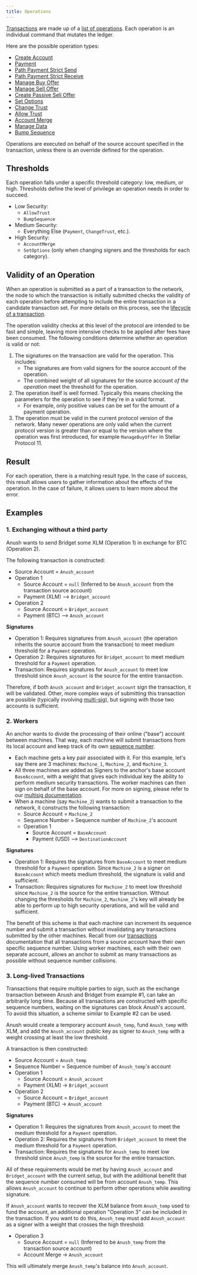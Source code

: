 ```yaml
---
title: Operations
---
```


[Transactions](./transactions.md) are made up of a [list of operations](./list-of-operations.md).
Each operation is an individual command that mutates the ledger.

Here are the possible operation types:
- [Create Account](./list-of-operations.md#create-account)
- [Payment](./list-of-operations.md#payment)
- [Path Payment Strict Send](./list-of-operations.md#path-payment-strict-send)
- [Path Payment Strict Receive](./list-of-operations.md#path-payment-strict-receive)
- [Manage Buy Offer](./list-of-operations.md#manage-buy-offer)
- [Manage Sell Offer](./list-of-operations.md#manage-sell-offer)
- [Create Passive Sell Offer](./list-of-operations.md#create-passive-sell-offer)
- [Set Options](./list-of-operations.md#set-options)
- [Change Trust](./list-of-operations.md#change-trust)
- [Allow Trust](./list-of-operations.md#allow-trust)
- [Account Merge](./list-of-operations.md#account-merge)
- [Manage Data](./list-of-operations.md#manage-data)
- [Bump Sequence](./list-of-operations.md#bump-sequence)

Operations are executed on behalf of the source account specified in the
transaction, unless there is an override defined for the operation.

## Thresholds

Each operation falls under a specific threshold category: low, medium, or high.
Thresholds define the level of privilege an operation needs in order to succeed.

* Low Security:
  * `AllowTrust`
  * `BumpSequence`
* Medium Security:
  * Everything Else (`Payment`, `ChangeTrust`, etc.).
* High Security:
  * `AccountMerge`
  * `SetOptions` (only when changing signers and the thresholds for each category).


## Validity of an Operation

When an operation is submitted as a part of a transaction to the network, the node to which the
transaction is initially submitted checks the validity of each operation before attempting to
include the entire transaction in a candidate transaction set. For more details on this process,
see the [lifecycle of a transaction][tx-lifecycle].

The operation validity checks at this level of the protocol are intended to be fast and simple,
leaving more intensive checks to be applied after fees have been consumed. The following conditions
determine whether an operation is valid or not:

1. The signatures on the transaction are valid for the operation. This includes:
   * The signatures are from valid signers for the source account of the operation.
   * The combined weight of all signatures for the source account _of the operation_ meet the
     threshold for the operation.
2. The operation itself is well formed. Typically this means checking the parameters for the
   operation to see if they're in a valid format.
   * For example, only positive values can be set for the amount of a payment operation.
3. The operation must be valid in the current protocol version of the network. Many newer
   operations are only valid when the current protocol version is greater than or equal to the
   version where the operation was first introduced, for example `ManageBuyOffer` in Stellar
   Protocol 11.

## Result

For each operation, there is a matching result type. In the case of success, this result allows
users to gather information about the effects of the operation. In the case of failure, it allows
users to learn more about the error.

## Examples
### 1. Exchanging without a third party

Anush wants to send Bridget some XLM (Operation 1) in exchange for BTC (Operation 2).

The following transaction is constructed:
* Source Account = `Anush_account`
* Operation 1
  * Source Account = `null` (Inferred to be `Anush_account` from the transaction source account)
  * Payment (XLM) --> `Bridget_account`
* Operation 2
  * Source Account = `Bridget_account`
  * Payment (BTC) --> `Anush_account`

**Signatures**
* Operation 1: Requires signatures from `Anush_account` (the operation inherits
  the source account from the transaction) to meet medium threshold for a `Payment` operation.
* Operation 2: Requires signatures for `Bridget_account` to meet medium threshold for a `Payment`
  operation.
* Transaction: Requires signatures for `Anush_account` to meet low threshold since `Anush_account`
  is the source for the entire transaction.

Therefore, if both `Anush_account` and `Bridget_account` sign the transaction, it will be
validated. Other, more complex ways of submitting this transaction are possible (typically
involving [multi-sig](./multi-sig.md)), but signing with those two accounts is sufficient.

### 2. Workers

An anchor wants to divide the processing of their online ("base") account between machines. That
way, each machine will submit transactions from its local account and keep track of its own
[sequence number](./transactions.md#sequence-number).

* Each machine gets a key pair associated with it. For this example, let's say there are 3
  machines: `Machine_1`, `Machine_2`, and `Machine_3`.
* All three machines are added as Signers to the anchor's base account `BaseAccount`, with
  a weight that gives each individual key the ability to perform medium security transactions. The
  worker machines can then sign on behalf of the base account. For more on signing, please refer
  to our [multisig documentation](multi-sig.md).
* When a machine (say `Machine_2`) wants to submit a transaction to the network, it constructs the
  following transaction:
  * Source Account = `Machine_2`
  * Sequence Number = Sequence number of `Machine_2`'s account
  * Operation 1
    * Source Account = `BaseAccount`
    * Payment (USD) --> `DestinationAccount`

**Signatures**
* Operation 1: Requires the signatures from `BaseAccount` to meet medium threshold for a `Payment`
  operation. Since `Machine_2` is a signer on `BaseAccount` which meets medium threshold, the
  signature is valid and sufficient.
* Transaction: Requires signatures for `Machine_2` to meet low threshold since `Machine_2` is the
  source for the entire transaction. Without changing the thresholds for `Machine_2`,
  `Machine_2`'s key will already be able to perform up to high security operations, and will be
  valid and sufficient.

The benefit of this scheme is that each machine can increment its sequence number and submit a
transaction without invalidating any transactions submitted by the other machines. Recall from our
[transactions](transactions.md) documentation that all transactions from a source account have
their own specific sequence number. Using worker machines, each with their own separate account,
allows an anchor to submit as many transactions as possible without sequence number collisions.

### 3. Long-lived Transactions

Transactions that require multiple parties to sign, such as the exchange transaction between Anush
and Bridget from example #1, can take an arbitrarily long time. Because all transactions are
constructed with specific sequence numbers, waiting on the signatures can block Anush's account. To
avoid this situation, a scheme similar to Example #2 can be used.

Anush would create a temporary account `Anush_temp`, fund `Anush_temp` with XLM, and add the
`Anush_account` public key as signer to `Anush_temp` with a weight crossing at least the low
threshold.

A transaction is then constructed:
* Source Account = `Anush_temp`
* Sequence Number = Sequence number of `Anush_temp`'s account
* Operation 1
  * Source Account = `Anush_account`
  * Payment (XLM) -> `Bridget_account`
* Operation 2
  * Source Account = `Bridget_account`
  * Payment (BTC) -> `Anush_account`

**Signatures**
* Operation 1: Requires the signatures from `Anush_account` to meet the medium threshold for a
  `Payment` operation.
* Operation 2: Requires the signatures from `Bridget_account` to meet the medium threshold for a
  `Payment` operation.
* Transaction: Requires the signatures for `Anush_temp` to meet low threshold since `Anush_temp` is
  the source for the entire transaction.

All of these requirements would be met by having `Anush_account` and `Bridget_account` with the
current setup, but with the additional benefit that the sequence number consumed will be from
account `Anush_temp`. This allows `Anush_account` to continue to perform other operations while
awaiting signature.

If `Anush_account` wants to recover the XLM balance from `Anush_temp` used to fund the account, an
additional operation "Operation 3" can be included in the transaction. If you want to do this,
`Anush_temp` must add `Anush_account` as a signer with a weight that crosses the high threshold:
  * Operation 3
    * Source Account = `null` (Inferred to be `Anush_temp` from the transaction source account)
    * Account Merge -> `Anush_account`

This will ultimately merge `Anush_temp`'s balance into `Anush_account`.

[tx-lifecycle]: ./transactions.md#life-cycle
